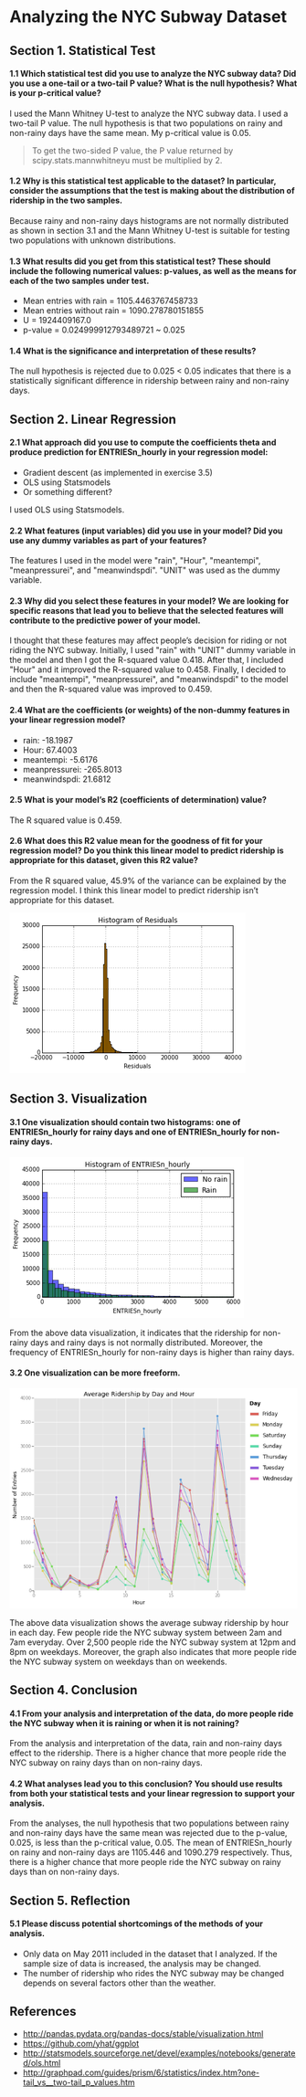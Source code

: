 # Analyzing the NYC Subway Dataset

## Section 1. Statistical Test

#### 1.1 Which statistical test did you use to analyze the NYC subway data? Did you use a one-tail or a two-tail P value? What is the null hypothesis? What is your p-critical value?

I used the Mann Whitney U-test to analyze the NYC subway data. I used a two-tail P value.
The null hypothesis is that two populations on rainy and non-rainy days have the same mean.
My p-critical value is 0.05.

> To get the two-sided P value, the P value returned by scipy.stats.mannwhitneyu must be multiplied by 2.

#### 1.2 Why is this statistical test applicable to the dataset? In particular, consider the assumptions that the test is making about the distribution of ridership in the two samples.

Because rainy and non-rainy days histograms are not normally distributed as shown in section 3.1 and
the Mann Whitney U-test is suitable for testing two populations with unknown distributions.

#### 1.3 What results did you get from this statistical test? These should include the following numerical values: p-values, as well as the means for each of the two samples under test.

+ Mean entries with rain = 1105.4463767458733
+ Mean entries without rain = 1090.278780151855
+ U = 1924409167.0
+ p-value = 0.024999912793489721 ~ 0.025

#### 1.4 What is the significance and interpretation of these results?

The null hypothesis is rejected due to 0.025 < 0.05 indicates that
there is a statistically significant difference in ridership between
rainy and non-rainy days.

## Section 2. Linear Regression

#### 2.1 What approach did you use to compute the coefficients theta and produce prediction for ENTRIESn_hourly in your regression model:
+ Gradient descent (as implemented in exercise 3.5)
+ OLS using Statsmodels
+ Or something different?

I used OLS using Statsmodels.

#### 2.2 What features (input variables) did you use in your model? Did you use any dummy variables as part of your features?

The features I used in the model were "rain", "Hour", "meantempi", "meanpressurei", and "meanwindspdi". "UNIT" was used as the dummy variable.

#### 2.3 Why did you select these features in your model? We are looking for specific reasons that lead you to believe that the selected features will contribute to the predictive power of your model.

I thought that these features may affect people’s decision for riding or not riding the NYC subway. Initially, I used "rain" with "UNIT" dummy variable in the model and then I got the R-squared value 0.418. After that, I included "Hour" and it improved the R-squared value to 0.458. Finally, I decided to include "meantempi", "meanpressurei", and "meanwindspdi" to the model and then the R-squared value was improved to 0.459.

#### 2.4 What are the coefficients (or weights) of the non-dummy features in your linear regression model?

+ rain: -18.1987
+ Hour: 67.4003
+ meantempi: -5.6176
+ meanpressurei: -265.8013
+ meanwindspdi: 21.6812

#### 2.5 What is your model’s R2 (coefficients of determination) value?

The R squared value is 0.459.

#### 2.6 What does this R2 value mean for the goodness of fit for your regression model? Do you think this linear model to predict ridership is appropriate for this dataset, given this R2 value?

From the R squared value, 45.9% of the variance can be explained by the regression model. I think this linear model to predict ridership isn’t appropriate for this dataset.

![](https://raw.githubusercontent.com/Anumodana/udacity-data-science/master/p1_analyzing_nyc_subway/images/Histogram%20of%20Residuals.png)

## Section 3. Visualization

#### 3.1 One visualization should contain two histograms: one of  ENTRIESn_hourly for rainy days and one of ENTRIESn_hourly for non-rainy days.

![](https://raw.githubusercontent.com/Anumodana/udacity-data-science/master/p1_analyzing_nyc_subway/images/ENTRIESn_hourly%20histogram.png)

From the above data visualization, it indicates that the ridership for non-rainy days and rainy days is not normally distributed.
Moreover, the frequency of ENTRIESn_hourly for non-rainy days is higher than rainy days.

#### 3.2 One visualization can be more freeform.

![](https://raw.githubusercontent.com/Anumodana/udacity-data-science/master/p1_analyzing_nyc_subway/images/average_entries_per_day.png)

The above data visualization shows the average subway ridership by hour in each day.
Few people ride the NYC subway system between 2am and 7am everyday.
Over 2,500 people ride the NYC subway system at 12pm and 8pm on weekdays.
Moreover, the graph also indicates that more people ride the NYC subway system on weekdays than on weekends.

## Section 4. Conclusion

#### 4.1 From your analysis and interpretation of the data, do more people ride  the NYC subway when it is raining or when it is not raining?

From the analysis and interpretation of the data, rain and non-rainy days effect to the ridership.
There is a higher chance that more people ride the NYC subway on rainy days than on non-rainy days.

#### 4.2 What analyses lead you to this conclusion? You should use results from both your statistical tests and your linear regression to support your analysis.

From the analyses, the null hypothesis that two populations between rainy and non-rainy days have the same mean was rejected
due to the p-value, 0.025, is less than the p-critical value, 0.05. The mean of ENTRIESn_hourly on rainy and non-rainy days
are 1105.446 and 1090.279 respectively. Thus, there is a higher chance that more people ride the NYC subway on rainy days than on non-rainy days.

## Section 5. Reflection

#### 5.1 Please discuss potential shortcomings of the methods of your analysis.

+ Only data on May 2011 included in the dataset that I analyzed.
If the sample size of data is increased, the analysis may be changed.
+ The number of ridership who rides the NYC subway may be changed
depends on several factors other than the weather.

## References

+ http://pandas.pydata.org/pandas-docs/stable/visualization.html
+ https://github.com/yhat/ggplot
+ http://statsmodels.sourceforge.net/devel/examples/notebooks/generated/ols.html
+ http://graphpad.com/guides/prism/6/statistics/index.htm?one-tail_vs__two-tail_p_values.htm
